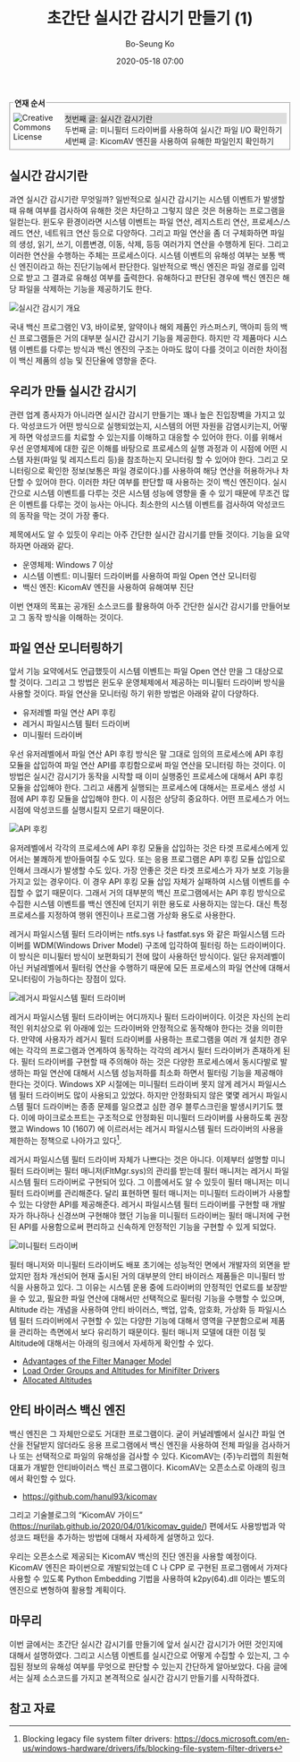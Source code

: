 ﻿---
layout: post
title: '초간단 실시간 감시기 만들기 (1)'
author: Bo-Seung Ko
date: 2020-05-18 07:00
tags: [kicomav,opensource,driver]
---

<fieldset style="margin:0px 0px 20px 0px;padding:5px;"><legend><span><strong style="font-weight:bold;">연재 순서</strong></span></legend><!--Creative Commons License--><div style="float: left; width: 88px; margin-top: 3px;"><img alt="Creative Commons License" style="border-width: 0" src="/files/images/exclamationmark.png"/></div><div style="margin-left: 92px; margin-top: 3px; text-align: justify;">
<p style="margin: 0; background:#ddd;">첫번째 글: 실시간 감시기란</p>
<p style="margin: 0;">두번째 글: 미니필터 드라이버를 사용하여 실시간 파일 I/O 확인하기</p>
<p style="margin: 0;">세번째 글: KicomAV 엔진을 사용하여 유해한 파일인지 확인하기</p>
</div></fieldset>


## 실시간 감시기란

과연 실시간 감시기란 무엇일까? 일반적으로 실시간 감시기는 시스템 이벤트가 발생할 때 유해 여부를 검사하여 유해한 것은 차단하고 그렇지 않은 것은 허용하는 프로그램을 일컫는다. 윈도우 환경이라면 시스템 이벤트는 파일 연산, 레지스트리 연산, 프로세스/스레드 연산, 네트워크 연산 등으로 다양하다. 그리고 파일 연산을 좀 더 구체화하면 파일의 생성, 읽기, 쓰기, 이름변경, 이동, 삭제, 등등 여러가지 연산을 수행하게 된다. 그리고 이러한 연산을 수행하는 주체는 프로세스이다. 시스템 이벤트의 유해성 여부는 보통 백신 엔진이라고 하는 진단기능에서 판단한다. 일반적으로 백신 엔진은 파일 경로를 입력으로 받고 그 결과로 유해성 여부를 출력한다. 유해하다고 판단된 경우에 백신 엔진은 해당 파일을 삭제하는 기능을 제공하기도 한다.

![실시간 감시기 개요](/files/driver1_1.png)

국내 백신 프로그램인 V3, 바이로봇, 알약이나 해외 제품인 카스퍼스키, 맥아피 등의 백신 프로그램들은 거의 대부분 실시간 감시기 기능을 제공한다. 하지만 각 제품마다 시스템 이벤트를 다루는 방식과 백신 엔진의 구조는 아마도 많이 다를 것이고 이러한 차이점이 백신 제품의 성능 및 진단율에 영향을 준다.

## 우리가 만들 실시간 감시기

관련 업계 종사자가 아니라면 실시간 감시기 만들기는 꽤나 높은 진입장벽을 가지고 있다. 악성코드가 어떤 방식으로 실행되었는지, 시스템의 어떤 자원을 감염시키는지, 어떻게 하면 악성코드를 치료할 수 있는지를 이해하고 대응할 수 있어야 한다. 이를 위해서 우선 운영체제에 대한 깊은 이해를 바탕으로 프로세스의 실행 과정과 이 시점에 어떤 시스템 자원(파일 및 레지스트리 등)을 참조하는지 모니터링 할 수 있어야 한다. 그리고 모니터링으로 확인한 정보(보통은 파일 경로이다.)를 사용하여 해당 연산을 허용하거나 차단할 수 있어야 한다. 이러한 차단 여부를 판단할 때 사용하는 것이 백신 엔진이다. 실시간으로 시스템 이벤트를 다루는 것은 시스템 성능에 영향을 줄 수 있기 때문에 무조건 많은 이벤트를 다루는 것이 능사는 아니다. 최소한의 시스템 이벤트를 검사하여 악성코드의 동작을 막는 것이 가장 좋다.

제목에서도 알 수 있듯이 우리는 아주 간단한 실시간 감시기를 만들 것이다. 기능을 요약하자면 아래와 같다.

- 운영체제: Windows 7 이상
- 시스템 이벤트: 미니필터 드라이버를 사용하여 파일 Open 연산 모니터링
- 백신 엔진: KicomAV 엔진을 사용하여 유해여부 진단

이번 연재의 목표는 공개된 소스코드를 활용하여 아주 간단한 실시간 감시기를 만들어보고 그 동작 방식을 이해하는 것이다.

## 파일 연산 모니터링하기

앞서 기능 요약에서도 언급했듯이 시스템 이벤트는 파일 Open 연산 만을 그 대상으로 할 것이다. 그리고 그 방법은 윈도우 운영체제에서 제공하는 미니필터 드라이버 방식을 사용할 것이다. 파일 연산을 모니터링 하기 위한 방법은 아래와 같이 다양하다.

- 유저레벨 파일 연산 API 후킹
- 레거시 파일시스템 필터 드라이버
- 미니필터 드라이버

우선 유저레벨에서 파일 연산 API 후킹 방식은 말 그대로 임의의 프로세스에 API 후킹 모듈을 삽입하여 파일 연산 API를 후킹함으로써 파일 연산을 모니터링 하는 것이다. 이 방법은 실시간 감시기가 동작을 시작할 때 이미 실행중인 프로세스에 대해서 API 후킹 모듈을 삽입해야 한다. 그리고 새롭게 실행되는 프로세스에 대해서는 프로세스 생성 시점에 API 후킹 모듈을 삽입해야 한다. 이 시점은 상당히 중요하다. 어떤 프로세스가 어느 시점에 악성코드를 실행시킬지 모르기 때문이다.

![API 후킹](/files/driver1_2.png)

유저레벨에서 각각의 프로세스에 API 후킹 모듈을 삽입하는 것은 타겟 프로세스에게 있어서는 불쾌하게 받아들여질 수도 있다. 또는 응용 프로그램은 API 후킹 모듈 삽입으로 인해서 크래시가 발생할 수도 있다. 가장 안좋은 것은 타겟 프로세스가 자가 보호 기능을 가지고 있는 경우이다. 이 경우 API 후킹 모듈 삽입 자체가 실패하여 시스템 이벤트를 수집할 수 없기 때문이다. 그래서 거의 대부분의 백신 프로그램에서는 API 후킹 방식으로 수집한 시스템 이벤트를 백신 엔진에 던지기 위한 용도로 사용하지는 않는다. 대신 특정 프로세스를 지정하여 행위 엔진이나 프로그램 가상화 용도로 사용한다.

레거시 파일시스템 필터 드라이버는 ntfs.sys 나 fastfat.sys 와 같은 파일시스템 드라이버를 WDM(Windows Driver Model) 구조에 입각하여 필터링 하는 드라이버이다. 이 방식은 미니필터 방식이 보편화되기 전에 많이 사용하던 방식이다. 일단 유저레벨이 아닌 커널레벨에서 필터링 연산을 수행하기 때문에 모든 프로세스의 파일 연산에 대해서 모니터링이 가능하다는 장점이 있다.

![레거시 파일시스템 필터 드라이버](/files/driver1_3.png)

레거시 파일시스템 필터 드라이버는 어디까지나 필터 드라이버이다. 이것은 자신의 논리적인 위치상으로 위 아래에 있는 드라이버와 안정적으로 동작해야 한다는 것을 의미한다. 만약에 사용자가 레거시 필터 드라이버를 사용하는 프로그램을 여러 개 설치한 경우에는 각각의 프로그램과 연계하여 동작하는 각각의 레거시 필터 드라이버가 존재하게 된다. 필터 드라이버를 구현할 때 주의해야 하는 것은 다양한 프로세스에서 동시다발로 발생하는 파일 연산에 대해서 시스템 성능저하를 최소화 하면서 필터링 기능을 제공해야 한다는 것이다. Windows XP 시절에는 미니필터 드라이버 못지 않게 레거시 파일시스템 필터 드라이버도 많이 사용되고 있었다. 하지만 안정화되지 않은 몇몇 레거시 파일시스템 필더 드라이버는 종종 문제를 일으켰고 심한 경우 블루스크린을 발생시키기도 했다. 이에 마이크로소프트는 구조적으로 안정화된 미니필터 드라이버를 사용하도록 권장했고 Windows 10 (1607) 에 이르러서는 레거시 파일시스템 필터 드라이버의 사용을 제한하는 정책으로 나아가고 있다[^1].

레거시 파일시스템 필터 드라이버 자체가 나쁘다는 것은 아니다. 이제부터 설명할 미니필터 드라이버는 필터 매니저(FltMgr.sys)의 관리를 받는데 필터 매니저는 레거시 파일시스템 필터 드라이버로 구현되어 있다. 그 이름에서도 알 수 있듯이 필터 매니저는 미니필터 드라이버를 관리해준다. 달리 표현하면 필터 매니저는 미니필터 드라이버가 사용할 수 있는 다양한 API를 제공해준다. 레거시 파일시스템 필터 드라이버를 구현할 때 개발자가 하나하나 신경쓰며 구현해야 했던 기능을 미니필터 드라이버는 필터 매니저에 구현된 API를 사용함으로써 편리하고 신속하게 안정적인 기능을 구현할 수 있게 되었다.

![미니필터 드라이버](/files/driver1_4.png)

필터 매니저와 미니필터 드라이버도 배포 초기에는 성능적인 면에서 개발자의 외면을 받았지만 점차 개선되어 현재 출시된 거의 대부분의 안티 바이러스 제품들은 미니필터 방식을 사용하고 있다. 그 이유는 시스템 운용 중에 드라이버의 안정적인 언로드를 보장받을 수 있고, 필요한 파일 연산에 대해서만 선택적으로 필터링 기능을 수행할 수 있으며, Altitude 라는 개념을 사용하여 안티 바이러스, 백업, 압축, 암호화, 가상화 등 파일시스템 필터 드라이버에서 구현할 수 있는 다양한 기능에 대해서 영역을 구분함으로써 제품을 관리하는 측면에서 보다 유리하기 때문이다. 필터 매니저 모델에 대한 이점 및 Altitude에 대해서는 아래의 링크에서 자세하게 확인할 수 있다.

- [Advantages of the Filter Manager Model](https://docs.microsoft.com/ko-kr/windows-hardware/drivers/ifs/advantages-of-the-filter-manager-model)
- [Load Order Groups and Altitudes for Minifilter Drivers](https://docs.microsoft.com/ko-kr/windows-hardware/drivers/ifs/load-order-groups-and-altitudes-for-minifilter-drivers)
- [Allocated Altitudes](https://docs.microsoft.com/ko-kr/windows-hardware/drivers/ifs/allocated-altitudes)

## 안티 바이러스 백신 엔진

백신 엔진은 그 자체만으로도 거대한 프로그램이다. 굳이 커널레벨에서 실시간 파일 연산을 전달받지 않더라도 응용 프로그램에서 백신 엔진을 사용하여 전체 파일을 검사하거나 또는 선택적으로 파일의 유해성을 검사할 수 있다. KicomAV는 (주)누리랩의 최원혁 대표가 개발한 안티바이러스 백신 프로그램이다.  KicomAV는 오픈소스로 아래의 링크에서 확인할 수 있다.

- <https://github.com/hanul93/kicomav>

그리고 기술블로그의 “KicomAV 가이드” (<https://nurilab.github.io/2020/04/01/kicomav_guide/>) 편에서도 사용방법과 악성코드 패턴을 추가하는 방법에 대해서 자세하게 설명하고 있다.

우리는 오픈소스로 제공되는 KicomAV 백신의 진단 엔진을 사용할 예정이다. KicomAV 엔진은 파이썬으로 개발되었는데 C 나 CPP 로 구현된 프로그램에서 가져다 사용할 수 있도록 Python Embedding 기법을 사용하여 k2py(64).dll 이라는 별도의 엔진으로 변형하여 활용할 계획이다.

## 마무리

이번 글에서는 초간단 실시간 감시기를 만들기에 앞서 실시간 감시기가 어떤 것인지에 대해서 설명하였다. 그리고 시스템 이벤트를 실시간으로 어떻게 수집할 수 있는지, 그 수집된 정보의 유해성 여부를 무엇으로 판단할 수 있는지 간단하게 알아보았다. 다음 글에서는 실제 소스코드를 가지고 본격적으로 실시간 감시기 만들기를 시작하겠다.

## 참고 자료

[^1]:  Blocking legacy file system filter drivers: <https://docs.microsoft.com/en-us/windows-hardware/drivers/ifs/blocking-file-system-filter-drivers>

